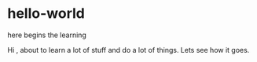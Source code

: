 # hello-world
here begins the learning

Hi ,
about to learn a lot of stuff and do a lot of  things.
Lets see how it goes.
